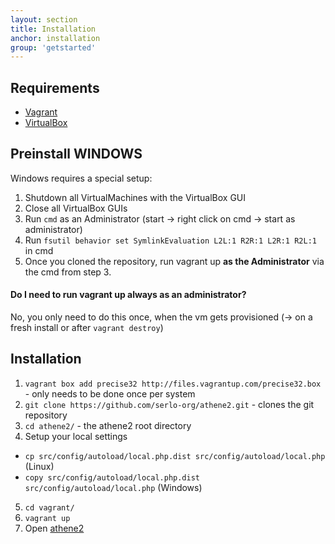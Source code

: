 ```yaml
---
layout: section
title: Installation
anchor: installation
group: 'getstarted'
---
```


## Requirements

* [Vagrant](http://www.vagrantup.com/)
* [VirtualBox](https://www.virtualbox.org/)

## Preinstall WINDOWS

Windows requires a special setup:

1. Shutdown all VirtualMachines with the VirtualBox GUI
2. Close all VirtualBox GUIs
3. Run `cmd` as an Administrator (start -> right click on cmd -> start as administrator)
4. Run `fsutil behavior set SymlinkEvaluation L2L:1 R2R:1 L2R:1 R2L:1` in cmd
5. Once you cloned the repository, run vagrant up **as the Administrator** via the cmd from step 3.

#### Do I need to run vagrant up always as an administrator?

No, you only need to do this once, when the vm gets provisioned (-> on a fresh install or after `vagrant destroy`)

## Installation

1. `vagrant box add precise32 http://files.vagrantup.com/precise32.box` - only needs to be done once per system
2. `git clone https://github.com/serlo-org/athene2.git` - clones the git repository
3. `cd athene2/` - the athene2 root directory
4. Setup your local settings
 * `cp src/config/autoload/local.php.dist src/config/autoload/local.php` (Linux)
 * `copy src/config/autoload/local.php.dist src/config/autoload/local.php` (Windows)
5. `cd vagrant/`
6. `vagrant up`
7. Open [athene2](http://localhost:4567)
